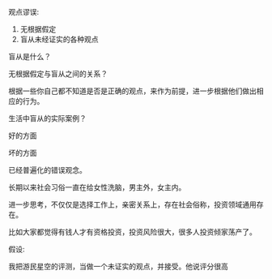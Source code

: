 观点谬误:

1. 无根据假定
2. 盲从未经证实的各种观点

盲从是什么？

无根据假定与盲从之间的关系？

根据一些你自己都不知道是否是正确的观点，来作为前提，进一步根据他们做出相应的行为。



生活中盲从的实际案例？

好的方面

坏的方面





已经普遍化的错误观念。

长期以来社会习俗一直在给女性洗脑，男主外，女主内。

进一步思考，不仅仅是选择工作上，亲密关系上，存在社会俗称，投资领域通用存在。

比如大家都觉得有钱人才有资格投资，投资风险很大，很多人投资倾家荡产了。

假设:





我把游民星空的评测，当做一个未证实的观点，并接受。他说评分很高



















